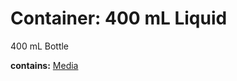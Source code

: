 # Container: 400 mL Liquid

400 mL Bottle

  **contains:** <a href='#' onclick='easy_select("Sample Types", "Media")'>Media</a>

